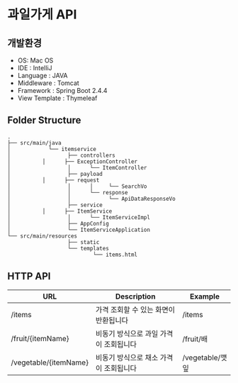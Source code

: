 # 과일가게 API

## 개발환경

- OS: Mac OS
- IDE : IntelliJ
- Language : JAVA
- Middleware : Tomcat
- Framework : Spring Boot 2.4.4
- View Template : Thymeleaf

## Folder Structure

    .
    ├── src/main/java                   
    │          	 └── itemservice
    │             	   ├── controllers
    │ 		   │ 	  ├── ExceptionController
    │                  │	  └── ItemController
    │                  ├── payload
    │ 		   │ 	  ├── request
    │                  │	  │     └── SearchVo
    │                  │	  └── response
    │                  │	        └── ApiDataResponseVo
    │             	   ├── service
    │ 		   │      ├── ItemService
    │                  │	  └── ItemServiceImpl
    │             	   ├── AppConfig
    │             	   └── ItemServiceApplication
    └── src/main/resources
                       ├── static
                       └── templates
                               └── items.html


## HTTP API

| URL                   | Description                            | Example         |
| --------------------- | -------------------------------------- | --------------- |
| /items                | 가격 조회할 수 있는 화면이 반환됩니다  | /items          |
| /fruit/{itemName}     | 비동기 방식으로 과일 가격이 조회됩니다 | /fruit/배       |
| /vegetable/{itemName} | 비동기 방식으로 채소 가격이 조회됩니다 | /vegetable/깻잎 |

